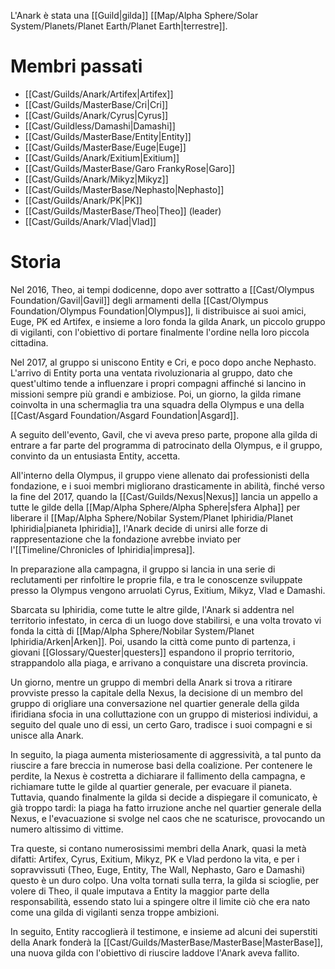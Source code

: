 L'Anark è stata una [[Guild|gilda]] [[Map/Alpha Sphere/Solar System/Planets/Planet Earth/Planet Earth|terrestre]].

# Membri passati

- [[Cast/Guilds/Anark/Artifex|Artifex]]
- [[Cast/Guilds/MasterBase/Cri|Cri]]
- [[Cast/Guilds/Anark/Cyrus|Cyrus]]
- [[Cast/Guildless/Damashi|Damashi]]
- [[Cast/Guilds/MasterBase/Entity|Entity]]
- [[Cast/Guilds/MasterBase/Euge|Euge]]
- [[Cast/Guilds/Anark/Exitium|Exitium]]
- [[Cast/Guilds/MasterBase/Garo FrankyRose|Garo]]
- [[Cast/Guilds/Anark/Mikyz|Mikyz]]
- [[Cast/Guilds/MasterBase/Nephasto|Nephasto]]
- [[Cast/Guilds/Anark/PK|PK]]
- [[Cast/Guilds/MasterBase/Theo|Theo]] (leader)
- [[Cast/Guilds/Anark/Vlad|Vlad]]

# Storia

Nel 2016, Theo, ai tempi dodicenne, dopo aver sottratto a [[Cast/Olympus Foundation/Gavil|Gavil]] degli armamenti della [[Cast/Olympus Foundation/Olympus Foundation|Olympus]], li distribuisce ai suoi amici, Euge, PK ed Artifex, e insieme a loro fonda la gilda Anark, un piccolo gruppo di vigilanti, con l'obiettivo di portare finalmente l'ordine nella loro piccola cittadina.

Nel 2017, al gruppo si uniscono Entity e Cri, e poco dopo anche Nephasto. L'arrivo di Entity porta una ventata rivoluzionaria al gruppo, dato che quest'ultimo tende a influenzare i propri compagni affinché si lancino in missioni sempre più grandi e ambiziose. Poi, un giorno, la gilda rimane coinvolta in una schermaglia tra una squadra della Olympus e una della [[Cast/Asgard Foundation/Asgard Foundation|Asgard]].

A seguito dell'evento, Gavil, che vi aveva preso parte, propone alla gilda di entrare a far parte del programma di patrocinato della Olympus, e il gruppo, convinto da un entusiasta Entity, accetta.

All'interno della Olympus, il gruppo viene allenato dai professionisti della fondazione, e i suoi membri migliorano drasticamente in abilità, finché verso la fine del 2017, quando la [[Cast/Guilds/Nexus|Nexus]] lancia un appello a tutte le gilde della [[Map/Alpha Sphere/Alpha Sphere|sfera Alpha]] per liberare il [[Map/Alpha Sphere/Nobilar System/Planet Iphiridia/Planet Iphiridia|pianeta Iphiridia]], l'Anark decide di unirsi alle forze di rappresentazione che la fondazione avrebbe inviato per l'[[Timeline/Chronicles of Iphiridia|impresa]].

In preparazione alla campagna, il gruppo si lancia in una serie di reclutamenti per rinfoltire le proprie fila, e tra le conoscenze sviluppate presso la Olympus vengono arruolati Cyrus, Exitium, Mikyz, Vlad e Damashi.

Sbarcata su Iphiridia, come tutte le altre gilde, l'Anark si addentra nel territorio infestato, in cerca di un luogo dove stabilirsi, e una volta trovato vi fonda la città di [[Map/Alpha Sphere/Nobilar System/Planet Iphiridia/Arken|Arken]]. Poi, usando la città come punto di partenza, i giovani [[Glossary/Quester|questers]] espandono il proprio territorio, strappandolo alla piaga, e arrivano a conquistare una discreta provincia.

Un giorno, mentre un gruppo di membri della Anark si trova a ritirare provviste presso la capitale della Nexus, la decisione di un membro del gruppo di origliare una conversazione nel quartier generale della gilda ifiridiana sfocia in una colluttazione con un gruppo di misteriosi individui, a seguito del quale uno di essi, un certo Garo, tradisce i suoi compagni e si unisce alla Anark.

In seguito, la piaga aumenta misteriosamente di aggressività, a tal punto da riuscire a fare breccia in numerose basi della coalizione. Per contenere le perdite, la Nexus è costretta a dichiarare il fallimento della campagna, e richiamare tutte le gilde al quartier generale, per evacuare il pianeta.
Tuttavia, quando finalmente la gilda si decide a dispiegare il comunicato, è già troppo tardi: la piaga ha fatto irruzione anche nel quartier generale della Nexus, e l'evacuazione si svolge nel caos che ne scaturisce, provocando un numero altissimo di vittime.

Tra queste, si contano numerosissimi membri della Anark, quasi la metà difatti: Artifex, Cyrus, Exitium, Mikyz, PK e Vlad perdono la vita, e per i sopravvissuti (Theo, Euge, Entity, The Wall, Nephasto, Garo e Damashi) questo è un duro colpo. Una volta tornati sulla terra, la gilda si scioglie, per volere di Theo, il quale imputava a Entity la maggior parte della responsabilità, essendo stato lui a spingere oltre il limite ciò che era nato come una gilda di vigilanti senza troppe ambizioni.

In seguito, Entity raccoglierà il testimone, e insieme ad alcuni dei superstiti della Anark fonderà la [[Cast/Guilds/MasterBase/MasterBase|MasterBase]], una nuova gilda con l'obiettivo di riuscire laddove l'Anark aveva fallito.